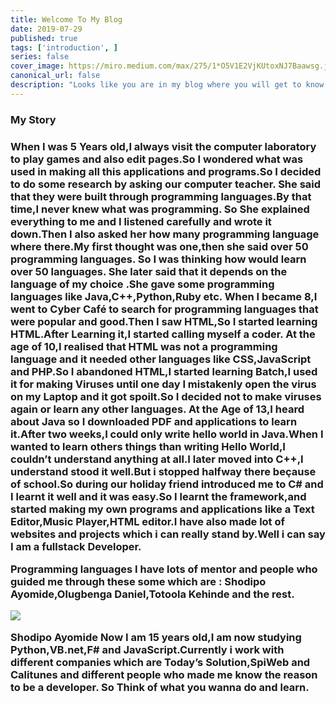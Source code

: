 ```yaml
---
title: Welcome To My Blog
date: 2019-07-29
published: true
tags: ['introduction', ]
series: false
cover_image: https://miro.medium.com/max/275/1*O5V1E2VjKUtoxNJ7Baawsg.jpeg
canonical_url: false
description: "Looks like you are in my blog where you will get to know more more on me"
---
```

<h3>My Story<h3/>
When I was 5 Years old,I always visit the computer laboratory to play games and also edit pages.So I wondered what was used in making all this applications and programs.So I decided to do some research by asking our computer teacher.
She said that they were built through programming languages.By that time,I never knew what was programming. So She explained everything to me and I listened carefully and wrote it down.Then I also asked her how many programming language where there.My first thought was one,then she said over 50 programming languages.
So I was thinking how would learn over 50 languages. She later said that it depends on the language of my choice .She gave some programming languages like Java,C++,Python,Ruby etc.
When I became 8,I went to Cyber Café to search for programming languages that were popular and good.Then I saw HTML,So I started learning HTML.After Learning it,I started calling myself a coder.
At the age of 10,I realised that HTML was not a programming language and it needed other languages like CSS,JavaScript and PHP.So I abandoned HTML,I started learning Batch,I used it for making Viruses until one day I mistakenly open the virus on my Laptop and it got spoilt.So I decided not to make viruses again or learn any other languages.
At the Age of 13,I heard about Java so I downloaded PDF and applications to learn it.After two weeks,I could only write hello world in Java.When I wanted to learn others things than writing Hello World,I couldn’t understand anything at all.I later moved into C++,I understand stood it well.But i stopped halfway there beçause of school.So during our holiday friend introduced me to C# and I learnt it well and it was easy.So I learnt the framework,and started making my own programs and applications like a Text Editor,Music Player,HTML editor.I have also made lot of websites and projects which i can really stand by.Well i can say I am a fullstack Developer.

Programming languages
I have lots of mentor and people who guided me through these some which are : Shodipo Ayomide,Olugbenga Daniel,Totoola Kehinde and the rest.

<img src="https://miro.medium.com/max/275/1*O5V1E2VjKUtoxNJ7Baawsg.jpeg">

Shodipo Ayomide
Now I am 15 years old,I am now studying Python,VB.net,F# and JavaScript.Currently i work with different companies which are Today’s Solution,SpiWeb and Calitunes and different people who made me know the reason to be a developer.
So Think of what you wanna do and learn.


